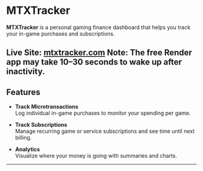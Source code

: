 # MTXTracker 
**MTXTracker** is a personal gaming finance dashboard that helps you track your in-game purchases and subscriptions.

 **Live Site:** [mtxtracker.com](https://mtxtracker.com/)
Note: The free Render app may take 10–30 seconds to wake up after inactivity.
---

##  Features
- **Track Microtransactions**  
  Log individual in-game purchases to monitor your spending per game.

- **Track Subscriptions**  
  Manage recurring game or service subscriptions and see time until next billing.

- **Analytics**  
  Visualize where your money is going with summaries and charts.

---

